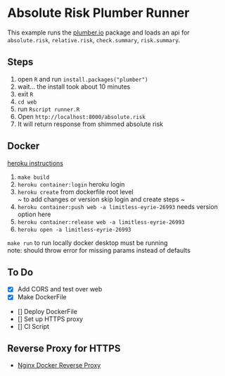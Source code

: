 # Absolute Risk Plumber Runner

This example runs the [plumber.io](https://www.rplumber.io/) package and loads an api for `absolute.risk`, `relative.risk`, `check.summary`, `risk.summary`.

## Steps

1. open `R` and run `install.packages("plumber")`
2. wait... the install took about 10 minutes
3. exit `R`
4. `cd web`
5. run `Rscript runner.R`
6. Open `http://localhost:8000/absolute.risk`
7. It will return response from shimmed absolute risk

## Docker
[heroku instructions](https://devcenter.heroku.com/articles/container-registry-and-runtime)
1. `make build`
2. `heroku container:login`  heroku login
3. `heroku create`  from dockerfile root level  
~ to add changes or version skip login and create steps ~
4. `heroku container:push web -a limitless-eyrie-26993`   needs version option here
5. `heroku container:release web -a limitless-eyrie-26993` 
6. `heroku open -a limitless-eyrie-26993`    
  
  
  `make run` to run locally docker desktop must be running  
  note: should throw error for missing params instead of defaults


## To Do

- [x] Add CORS and test over web
- [X] Make DockerFile
- [] Deploy DockerFile
- [] Set up HTTPS proxy
- [] CI Script

## Reverse Proxy for HTTPS

- [Nginx Docker Reverse Proxy](https://www.freecodecamp.org/news/docker-nginx-letsencrypt-easy-secure-reverse-proxy-40165ba3aee2/)

